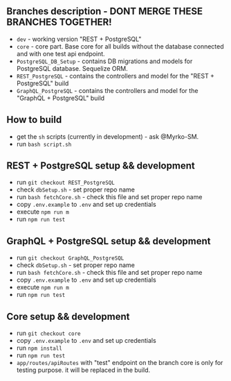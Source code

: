## Branches description - DONT MERGE THESE BRANCHES TOGETHER! 

 - `dev` - working version "REST + PostgreSQL"
 - `core` - core part. Base core for all builds without the database connected and with one test api endpoint.
 - `PostgreSQL_DB_Setup` - contains DB migrations and models for PostgreSQL database. Sequelize ORM.
 - `REST_PostgreSQL` - contains the controllers and model for the "REST + PostgreSQL" build
 - `GraphQL_PostgreSQL` - contains the controllers and model for the "GraphQL + PostgreSQL" build

## How to build

 - get the `sh` scripts (currently in development) - ask @Myrko-SM.
 - run `bash script.sh`

## REST + PostgreSQL setup && development

 - run `git checkout REST_PostgreSQL`
 - check `dbSetup.sh` - set proper repo name
 - run `bash fetchCore.sh` - check this file and set proper repo name
 - copy `.env.example` to `.env` and set up credentials
 - execute `npm run m`
 - run `npm run test`
 
## GraphQL + PostgreSQL setup && development

 - run `git checkout GraphQL_PostgreSQL`
 - check `dbSetup.sh` - set proper repo name
 - run `bash fetchCore.sh` - check this file and set proper repo name
 - copy `.env.example` to `.env` and set up credentials
 - execute `npm run m`
 - run `npm run test`
 
## Core setup && development

 - run `git checkout core`
 - copy `.env.example` to `.env` and set up credentials
 - run `npm install`
 - run `npm run test`
 - `app/routes/apiRoutes` with "test" endpoint on the branch core is only for testing purpose. it will be replaced in the build.
